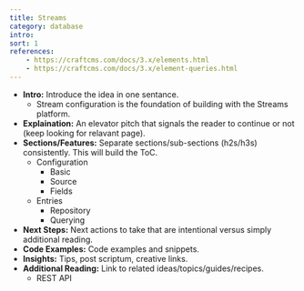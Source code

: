 ```yaml
---
title: Streams
category: database
intro:
sort: 1
references:
    - https://craftcms.com/docs/3.x/elements.html
    - https://craftcms.com/docs/3.x/element-queries.html
---
```


- **Intro:** Introduce the idea in one sentance.
    - Stream configuration is the foundation of building with the Streams platform.
- **Explaination:** An elevator pitch that signals the reader to continue or not (keep looking for relavant page).
- **Sections/Features:** Separate sections/sub-sections (h2s/h3s) consistently. This will build the ToC.
    - Configuration
        - Basic
        - Source
        - Fields
    - Entries
        - Repository
        - Querying
- **Next Steps:** Next actions to take that are intentional versus simply additional reading.
- **Code Examples:** Code examples and snippets.
- **Insights:** Tips, post scriptum, creative links.
- **Additional Reading:** Link to related ideas/topics/guides/recipes.
    - REST API
